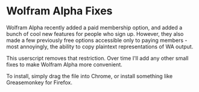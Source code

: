Wolfram Alpha Fixes
===================

Wolfram Alpha recently added a paid membership option, and added a bunch of cool new features for people who sign up. However, they also made a few previously free options accessible only to paying members - most annoyingly, the ability to copy plaintext representations of WA output. 

This userscript removes that restriction. Over time I'll add any other small fixes to make Wolfram Alpha more convenient.

To install, simply drag the file into Chrome, or install something like Greasemonkey for Firefox.
